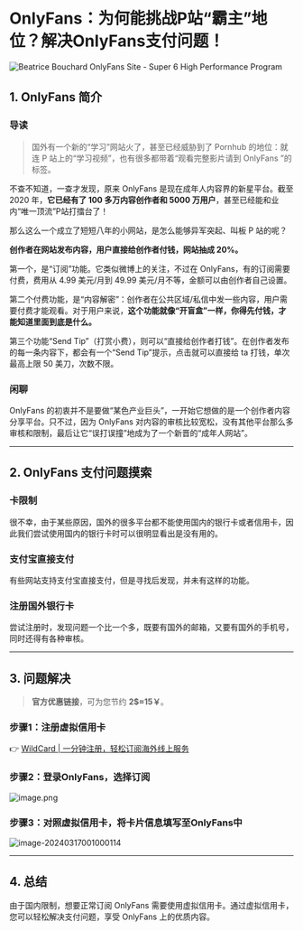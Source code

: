 # OnlyFans：为何能挑战P站“霸主”地位？解决OnlyFans支付问题！

![Beatrice Bouchard OnlyFans Site - Super 6 High Performance Program](https://bbtdd.com/img/543207646279579.webp)

## 1. OnlyFans 简介

### 导读

> 国外有一个新的“学习”网站火了，甚至已经威胁到了 Pornhub 的地位：就连 P 站上的“学习视频”，也有很多都带着“观看完整影片请到 OnlyFans ”的标签。

不查不知道，一查才发现，原来 OnlyFans 是现在成年人内容界的新星平台。截至 2020 年，**它已经有了 100 多万内容创作者和 5000 万用户**，甚至已经能和业内“唯一顶流”P站打擂台了！

那么这么一个成立了短短八年的小网站，是怎么能够异军突起、叫板 P 站的呢？

**创作者在网站发布内容，用户直接给创作者付钱，网站抽成 20%。**

第一个，是“订阅”功能。它类似微博上的关注，不过在 OnlyFans，有的订阅需要付费，费用从 4.99 美元/月到 49.99 美元/月不等，金额可以由创作者自己设置。

第二个付费功能，是“内容解密”：创作者在公共区域/私信中发一些内容，用户需要付费才能观看。对于用户来说，**这个功能就像“开盲盒”一样，你得先付钱，才能知道里面到底是什么。**

第三个功能“Send Tip”（打赏小费），则可以“直接给创作者打钱”。在创作者发布的每一条内容下，都会有一个“Send Tip”提示，点击就可以直接给 ta 打钱，单次最高上限 50 美刀，次数不限。

### 闲聊

OnlyFans 的初衷并不是要做“某色产业巨头”，一开始它想做的是一个创作者内容分享平台。只不过，因为 OnlyFans 对内容的审核比较宽松，没有其他平台那么多审核和限制，最后让它“误打误撞”地成为了一个新晋的“成年人网站”。

---

## 2. OnlyFans 支付问题摸索

### 卡限制

很不幸，由于某些原因，国外的很多平台都不能使用国内的银行卡或者信用卡，因此我们尝试使用国内的银行卡时可以很明显看出是没有用的。

### 支付宝直接支付

有些网站支持支付宝直接支付，但是寻找后发现，并未有这样的功能。

### 注册国外银行卡

尝试注册时，发现问题一个比一个多，既要有国外的邮箱，又要有国外的手机号，同时还得有各种审核。

---

## 3. 问题解决

> **官方优惠链接**，可为您节约 **2$≈15￥**。

### 步骤1：注册虚拟信用卡
👉 [WildCard | 一分钟注册，轻松订阅海外线上服务](https://bbtdd.com/WildCard)

### 步骤2：登录OnlyFans，选择订阅
![image.png](https://bbtdd.com/img/00604988058.webp)

### 步骤3：对照虚拟信用卡，将卡片信息填写至OnlyFans中
![image-20240317001000114](https://bbtdd.com/img/124455980.webp)

---

## 4. 总结

由于国内限制，想要正常订阅 OnlyFans 需要使用虚拟信用卡。通过虚拟信用卡，您可以轻松解决支付问题，享受 OnlyFans 上的优质内容。
